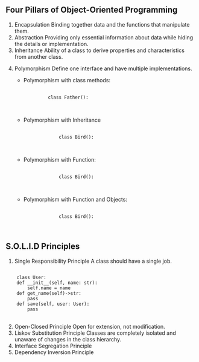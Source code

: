 
## Four Pillars of Object-Oriented Programming
1. Encapsulation
    Binding together data and the functions that manipulate them.
2. Abstraction
    Providing only essential information about data while hiding the details or implementation.
3. Inheritance
    Ability of a class to derive properties and characteristics from another class.</p>
4. Polymorphism
    Define one interface and have multiple implementations.
    <ul>
        <li>
            <p>Polymorphism with class methods:</p>
            <pre>
            <code>
            class Father():
            </code>
            </pre>
        </li>
        <li>
            <p>Polymorphism with Inheritance</p>
                <pre>
                <code>
                class Bird():
                </code>
                </pre>
        </li>
        <li>
            <p>Polymorphism with Function:</p>
                <pre>
                <code>
                class Bird():
                </code>
                </pre>
        </li>
        <li>
            <p>Polymorphism with Function and Objects:</p>
                <pre>
                <code>
                class Bird():
                </code>
                </pre>
        </li>
    </ul>
## S.O.L.I.D Principles
1. Single Responsibility Principle
A class should have a single job.
<pre>
<code>
    class User:
    def __init__(self, name: str):
        self.name = name
    def get_name(self)->str:
        pass
    def save(self, user: User):
        pass
</code>
</pre>
2. Open-Closed Principle
    Open for extension, not modification.
3. Liskov Substitution Principle
    Classes are completely isolated and unaware of changes in the class hierarchy.
4. Interface Segregation Principle
5. Dependency Inversion Principle